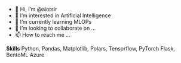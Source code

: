 - 👋 Hi, I’m @aiotsir
- 👀 I’m interested in Artificial Intelligence
- 🌱 I’m currently learning MLOPs
- 💞️ I’m looking to collaborate on ...
- 📫 How to reach me ...


**Skills**
Python, Pandas, Matplotlib, Polars, Tensorflow, PyTorch
Flask, BentoML
Azure

<!---
aiotsir/aiotsir is a ✨ special ✨ repository because its `README.md` (this file) appears on your GitHub profile.
You can click the Preview link to take a look at your changes.
--->
